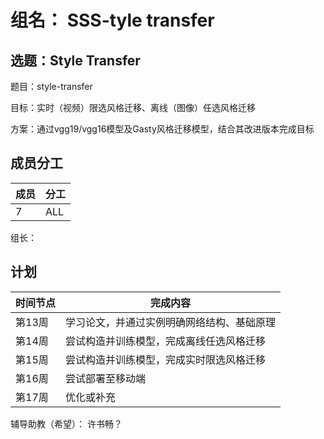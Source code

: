 # 组名： SSS-tyle transfer

## 选题：Style Transfer

题目：style-transfer

目标：实时（视频）限选风格迁移、离线（图像）任选风格迁移

方案：通过vgg19/vgg16模型及Gasty风格迁移模型，结合其改进版本完成目标

## 成员分工

| 成员 | 分工 |
| ---- | ---- |
| 7    | ALL  |

组长：

## 计划

| 时间节点 | 完成内容                                   |
| -------- | ------------------------------------------ |
| 第13周   | 学习论文，并通过实例明确网络结构、基础原理 |
| 第14周   | 尝试构造并训练模型，完成离线任选风格迁移   |
| 第15周   | 尝试构造并训练模型，完成实时限选风格迁移   |
| 第16周   | 尝试部署至移动端                           |
| 第17周   | 优化或补充                                 |

辅导助教（希望）： 许书畅？